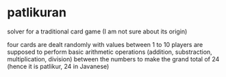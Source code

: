 # patlikuran

solver for a traditional card game (I am not sure about its origin)

four cards are dealt randomly with values between 1 to 10
players are supposed to perform basic arithmetic operations 
(addition, substraction, multiplication, division) between
the numbers to make the grand total of 24
(hence it is patlikur, 24 in Javanese)
